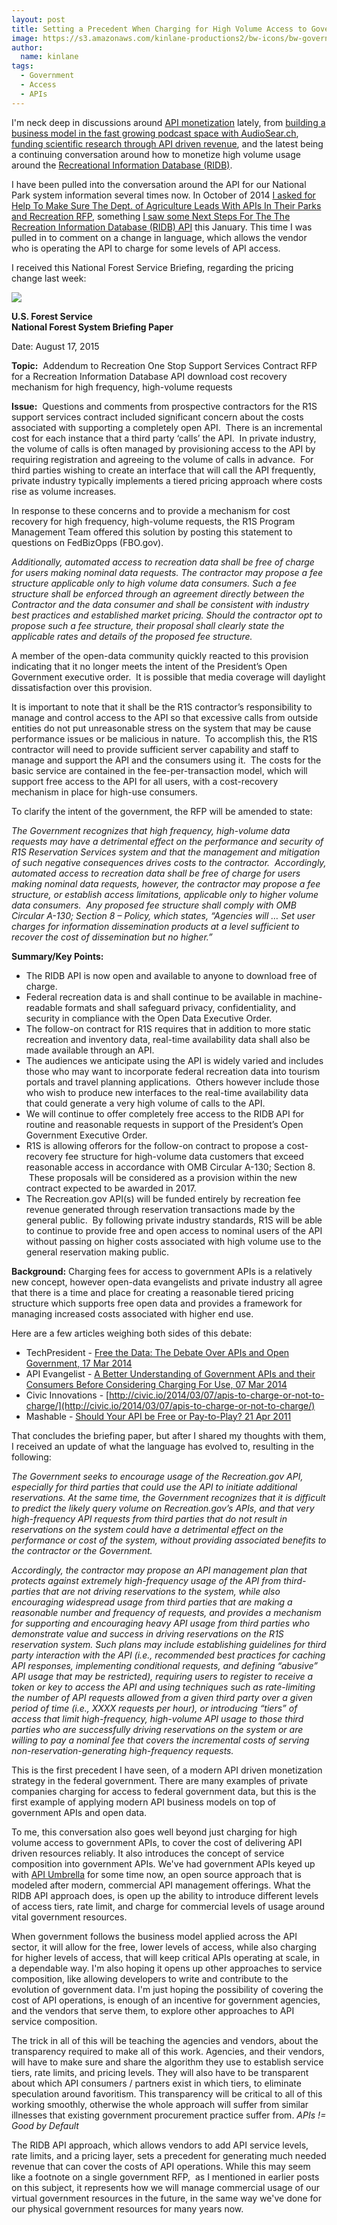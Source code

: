 ```yaml
---
layout: post
title: Setting a Precedent When Charging for High Volume Access to Government APIs
image: https://s3.amazonaws.com/kinlane-productions2/bw-icons/bw-government-costs.png
author:
  name: kinlane
tags:
  - Government
  - Access
  - APIs
---
```

I'm neck deep in discussions around [API monetization](http://monetization.apievangelist.com/) lately, from [building a business model in the fast growing podcast space with AudioSear.ch](http://apievangelist.com/2015/07/30/is-your-monetization-rooted-in-the-resource-or-experience-side-of-your-api-operations/), [funding scientific research through API driven revenue](http://apievangelist.com/2015/08/15/can-we-keep-important-scientific-research-projects-alive-through-revenue-generated-from-api-access/), and the latest being a continuing conversation around how to monetize high volume usage around the [Recreational Information Database (RIDB)](http://usda.github.io/RIDB/). 

I have been pulled into the conversation around the API for our National Park system information several times now. In October of 2014 [I asked for Help To Make Sure The Dept. of Agriculture Leads With APIs In Their Parks and Recreation RFP](http://apievangelist.com/2014/10/16/i-need-help-to-make-sure-the-dept-of-agriculture-leads-with-apis-in-their-parks-and-recreation-rfp/), something [I saw some Next Steps For The The Recreation Information Database (RIDB) API](http://apievangelist.com/2015/01/21/the-next-steps-for-the-the-recreation-information-database-ridb-api/) this January. This time I was pulled in to comment on a change in language, which allows the vendor who is operating the API to charge for some levels of API access.

I received this National Forest Service Briefing, regarding the pricing change last week:

![](http://kinlane-productions2.s3.amazonaws.com/api-evangelist-site/blog/forest-service-icon.png)

**U.S. Forest Service  
National Forest System Briefing Paper**

Date: August 17, 2015

**Topic:**  Addendum to Recreation One Stop Support Services Contract RFP for a Recreation Information Database API download cost recovery mechanism for high frequency, high-volume requests

**Issue:**  Questions and comments from prospective contractors for the R1S support services contract included significant concern about the costs associated with supporting a completely open API.  There is an incremental cost for each instance that a third party ‘calls’ the API.  In private industry, the volume of calls is often managed by provisioning access to the API by requiring registration and agreeing to the volume of calls in advance.  For third parties wishing to create an interface that will call the API frequently, private industry typically implements a tiered pricing approach where costs rise as volume increases.

In response to these concerns and to provide a mechanism for cost recovery for high frequency, high-volume requests, the R1S Program Management Team offered this solution by posting this statement to questions on FedBizOpps (FBO.gov).

_Additionally, automated access to recreation data shall be free of charge for users making nominal data requests. The contractor may propose a fee structure applicable only to high volume data consumers. Such a fee structure shall be enforced through an agreement directly between the Contractor and the data consumer and shall be consistent with industry best practices and established market pricing. Should the contractor opt to propose such a fee structure, their proposal shall clearly state the applicable rates and details of the proposed fee structure._

A member of the open-data community quickly reacted to this provision indicating that it no longer meets the intent of the President’s Open Government executive order.  It is possible that media coverage will daylight dissatisfaction over this provision.

It is important to note that it shall be the R1S contractor’s responsibility to manage and control access to the API so that excessive calls from outside entities do not put unreasonable stress on the system that may be cause performance issues or be malicious in nature.  To accomplish this, the R1S contractor will need to provide sufficient server capability and staff to manage and support the API and the consumers using it.  The costs for the basic service are contained in the fee-per-transaction model, which will support free access to the API for all users, with a cost-recovery mechanism in place for high-use consumers.

To clarify the intent of the government, the RFP will be amended to state:

_The Government recognizes that high frequency, high-volume data requests may have a detrimental effect on the performance and security of R1S Reservation Services system and that the management and mitigation of such negative consequences drives costs to the contractor.  Accordingly, automated access to recreation data shall be free of charge for users making nominal data requests, however, the contractor may propose a fee structure, or establish access limitations, applicable only to higher volume data consumers.  Any proposed fee structure shall comply with OMB Circular A-130; Section 8 – Policy, which states, “Agencies will … Set user charges for information dissemination products at a level sufficient to recover the cost of dissemination but no higher.”_

**Summary/Key Points:**

*   The RIDB API is now open and available to anyone to download free of charge.
*   Federal recreation data is and shall continue to be available in machine-readable formats and shall safeguard privacy, confidentiality, and security in compliance with the Open Data Executive Order.
*   The follow-on contract for R1S requires that in addition to more static recreation and inventory data, real-time availability data shall also be made available through an API.
*   The audiences we anticipate using the API is widely varied and includes those who may want to incorporate federal recreation data into tourism portals and travel planning applications.  Others however include those who wish to produce new interfaces to the real-time availability data that could generate a very high volume of calls to the API.
*   We will continue to offer completely free access to the RIDB API for routine and reasonable requests in support of the President’s Open Government Executive Order.
*   R1S is allowing offerors for the follow-on contract to propose a cost-recovery fee structure for high-volume data customers that exceed reasonable access in accordance with OMB Circular A-130; Section 8.  These proposals will be considered as a provision within the new contract expected to be awarded in 2017.
*   The Recreation.gov API(s) will be funded entirely by recreation fee revenue generated through reservation transactions made by the general public.  By following private industry standards, R1S will be able to continue to provide free and open access to nominal users of the API without passing on higher costs associated with high volume use to the general reservation making public.  

**Background:** Charging fees for access to government APIs is a relatively new concept, however open-data evangelists and private industry all agree that there is a time and place for creating a reasonable tiered pricing structure which supports free open data and provides a framework for managing increased costs associated with higher end use.

Here are a few articles weighing both sides of this debate:

*   TechPresident - [Free the Data: The Debate Over APIs and Open Government, 17 Mar 2014](http://techpresident.com/news/24829/free-data-debate-over-apis-and-open-government)
*   API Evangelist - [A Better Understanding of Government APIs and their Consumers Before Considering Charging For Use, 07 Mar 2014](http://apievangelist.com/2014/03/07/a-better-understanding-of-government-apis-and-their-consumers-before-considering-charging-for-use/)
*   Civic Innovations - [http://civic.io/2014/03/07/apis-to-charge-or-not-to-charge/](http://civic.io/2014/03/07/apis-to-charge-or-not-to-charge/)
*   Mashable - [Should Your API be Free or Pay-to-Play? 21 Apr 2011](http://mashable.com/2011/04/21/free-or-paid-api/)

That concludes the briefing paper, but after I shared my thoughts with them, I received an update of what the language has evolved to, resulting in the following:

_The Government seeks to encourage usage of the Recreation.gov API, especially for third parties that could use the API to initiate additional reservations. At the same time, the Government recognizes that it is difficult to predict the likely query volume on Recreation.gov’s APIs, and that very high-frequency API requests from third parties that do not result in reservations on the system could have a detrimental effect on the performance or cost of the system, without providing associated benefits to the contractor or the Government._  
  
_Accordingly, the contractor may propose an API management plan that protects against extremely high-frequency usage of the API from third-parties that are not driving reservations to the system, while also encouraging widespread usage from third parties that are making a reasonable number and frequency of requests, and provides a mechanism for supporting and encouraging heavy API usage from third parties who demonstrate value and success in driving reservations on the R1S reservation system. Such plans may include establishing guidelines for third party interaction with the API (i.e., recommended best practices for caching API responses, implementing conditional requests, and defining “abusive” API usage that may be restricted), requiring users to register to receive a token or key to access the API and using techniques such as rate-limiting the number of API requests allowed from a given third party over a given period of time (i.e., XXXX requests per hour), or introducing “tiers” of access that limit high-frequency, high-volume API usage to those third parties who are successfully driving reservations on the system or are willing to pay a nominal fee that covers the incremental costs of serving non-reservation-generating high-frequency requests._ 

This is the first precedent I have seen, of a modern API driven monetization strategy in the federal government. There are many examples of private companies charging for access to federal government data, but this is the first example of applying modern API business models on top of government APIs and open data.

To me, this conversation also goes well beyond just charging for high volume access to government APIs, to cover the cost of delivering API driven resources reliably. It also introduces the concept of service composition into government APIs. We've had government APIs keyed up with [API Umbrella](http://apiumbrella.io/) for some time now, an open source approach that is modeled after modern, commercial API management offerings. What the RIDB API approach does, is open up the ability to introduce different levels of access tiers, rate limit, and charge for commercial levels of usage around vital government resources. 

When government follows the business model applied across the API sector, it will allow for the free, lower levels of access, while also charging for higher levels of access, that will keep critical APIs operating at scale, in a dependable way. I'm also hoping it opens up other approaches to service composition, like allowing developers to write and contribute to the evolution of government data. I'm just hoping the possibility of covering the cost of API operations, is enough of an incentive for government agencies, and the vendors that serve them, to explore other approaches to API service composition.

The trick in all of this will be teaching the agencies and vendors, about the transparency required to make all of this work. Agencies, and their vendors, will have to make sure and share the algorithm they use to establish service tiers, rate limits, and pricing levels. They will also have to be transparent about which API consumers / partners exist in which tiers, to eliminate speculation around favoritism. This transparency will be critical to all of this working smoothly, otherwise the whole approach will suffer from similar illnesses that existing government procurement practice suffer from. _APIs != Good by Default_

The RIDB API approach, which allows vendors to add API service levels, rate limits, and a pricing layer, sets a precedent for generating much needed revenue that can cover the costs of API operations. While this may seem like a footnote on a single government RFP,  as I mentioned in earlier posts on this subject, it represents how we will manage commercial usage of our virtual government resources in the future, in the same way we've done for our physical government resources for many years now.